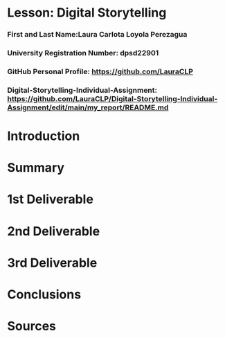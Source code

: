 # Lesson: Digital Storytelling

### First and Last Name:Laura Carlota Loyola Perezagua
### University Registration Number: dpsd22901
### GitHub Personal Profile: https://github.com/LauraCLP
### Digital-Storytelling-Individual-Assignment: https://github.com/LauraCLP/Digital-Storytelling-Individual-Assignment/edit/main/my_report/README.md

# Introduction



# Summary


# 1st Deliverable


# 2nd Deliverable


# 3rd Deliverable 


# Conclusions


# Sources
